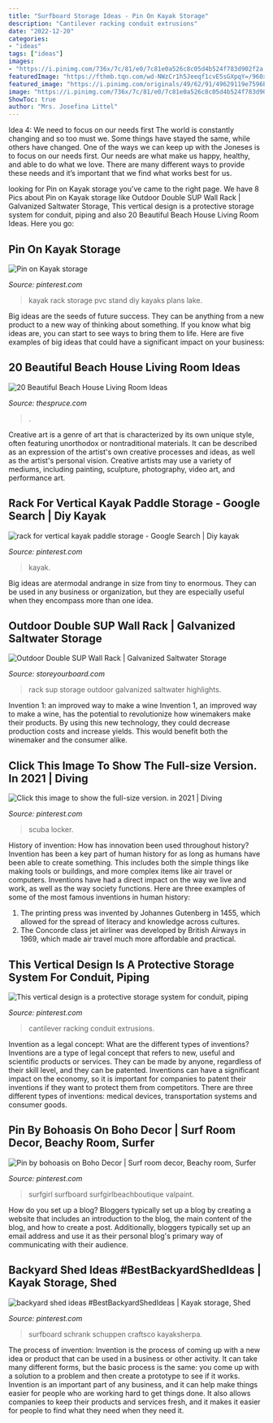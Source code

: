 ```yaml
---
title: "Surfboard Storage Ideas - Pin On Kayak Storage"
description: "Cantilever racking conduit extrusions"
date: "2022-12-20"
categories:
- "ideas"
tags: ["ideas"]
images:
- "https://i.pinimg.com/736x/7c/81/e0/7c81e0a526c8c05d4b524f783d902f2a.jpg"
featuredImage: "https://fthmb.tqn.com/wd-NWzCr1h5Jeeqf1cvE5sGXpqY=/960x0/filters:no_upscale()/Beach-House-Starr-Stanford-589a771f5f9b5874ee01d835.png"
featured_image: "https://i.pinimg.com/originals/49/62/91/49629119e7596b98bf07b44592c60006.jpg"
image: "https://i.pinimg.com/736x/7c/81/e0/7c81e0a526c8c05d4b524f783d902f2a.jpg"
ShowToc: true
author: "Mrs. Josefina Littel"
---
```



Idea 4: We need to focus on our needs first
The world is constantly changing and so too must we. Some things have stayed the same, while others have changed. One of the ways we can keep up with the Joneses is to focus on our needs first. Our needs are what make us happy, healthy, and able to do what we love. There are many different ways to provide these needs and it’s important that we find what works best for us.

	

		
looking for Pin on Kayak storage you've came to the right page. We have 8 Pics about Pin on Kayak storage like Outdoor Double SUP Wall Rack | Galvanized Saltwater Storage, This vertical design is a protective storage system for conduit, piping and also 20 Beautiful Beach House Living Room Ideas. Here you go:
		
    
## Pin On Kayak Storage

<img loading=lazy src="https://i.pinimg.com/736x/3d/91/1a/3d911abd44981937c4c1a513b607e8e1.jpg" onerror="this.onerror=null;this.src='https://tse2.mm.bing.net/th?id=OIP.UJYu2Xec1eHZsevwJ8lq_QHaJ3&amp;pid=15.1';" alt="Pin on Kayak storage">

_Source: pinterest.com_

>kayak rack storage pvc stand diy kayaks plans lake. 

	

Big ideas are the seeds of future success. They can be anything from a new product to a new way of thinking about something. If you know what big ideas are, you can start to see ways to bring them to life. Here are five examples of big ideas that could have a significant impact on your business:

    
## 20 Beautiful Beach House Living Room Ideas

<img loading=lazy src="https://fthmb.tqn.com/wd-NWzCr1h5Jeeqf1cvE5sGXpqY=/960x0/filters:no_upscale()/Beach-House-Starr-Stanford-589a771f5f9b5874ee01d835.png" onerror="this.onerror=null;this.src='https://tse1.mm.bing.net/th?id=OIP.H9O9q0Sv93AFqBYOZ320iQHaKx&amp;pid=15.1';" alt="20 Beautiful Beach House Living Room Ideas">

_Source: thespruce.com_

>. 

	

Creative art is a genre of art that is characterized by its own unique style, often featuring unorthodox or nontraditional materials. It can be described as an expression of the artist's own creative processes and ideas, as well as the artist's personal vision. Creative artists may use a variety of mediums, including painting, sculpture, photography, video art, and performance art.

    
## Rack For Vertical Kayak Paddle Storage - Google Search | Diy Kayak

<img loading=lazy src="https://i.pinimg.com/originals/77/98/28/7798283bca8a860d9e48b456bf88ad69.png" onerror="this.onerror=null;this.src='https://tse2.mm.bing.net/th?id=OIP.p-5fecLB4zDgtFlmc2kQYQHaJ4&amp;pid=15.1';" alt="rack for vertical kayak paddle storage - Google Search | Diy kayak">

_Source: pinterest.com_

>kayak. 

	

Big ideas are atermodal andrange in size from tiny to enormous. They can be used in any business or organization, but they are especially useful when they encompass more than one idea. 

    
## Outdoor Double SUP Wall Rack | Galvanized Saltwater Storage

<img loading=lazy src="https://cdn8.bigcommerce.com/s-6p8lmnk/images/stencil/1280x1280/products/1514/15985/best_indoor_outdoor_sup_rack__95735.1483729837.jpg?c=2&amp;imbypass=on" onerror="this.onerror=null;this.src='https://tse2.mm.bing.net/th?id=OIP.DpRx_5OUZsmPQyTvgotYpgHaGO&amp;pid=15.1';" alt="Outdoor Double SUP Wall Rack | Galvanized Saltwater Storage">

_Source: storeyourboard.com_

>rack sup storage outdoor galvanized saltwater highlights. 

	

Invention 1: an improved way to make a wine
Invention 1, an improved way to make a wine, has the potential to revolutionize how winemakers make their products. By using this new technology, they could decrease production costs and increase yields. This would benefit both the winemaker and the consumer alike.

    
## Click This Image To Show The Full-size Version. In 2021 | Diving

<img loading=lazy src="https://i.pinimg.com/originals/49/62/91/49629119e7596b98bf07b44592c60006.jpg" onerror="this.onerror=null;this.src='https://tse4.mm.bing.net/th?id=OIP.lzttqVncIJ1dzH0GwvDH9wHaFj&amp;pid=15.1';" alt="Click this image to show the full-size version. in 2021 | Diving">

_Source: pinterest.com_

>scuba locker. 

	

History of invention: How has innovation been used throughout history?
Invention has been a key part of human history for as long as humans have been able to create something. This includes both the simple things like making tools or buildings, and more complex items like air travel or computers. Inventions have had a direct impact on the way we live and work, as well as the way society functions. 
Here are three examples of some of the most famous inventions in human history: 

1) The printing press was invented by Johannes Gutenberg in 1455, which allowed for the spread of literacy and knowledge across cultures. 
2) The Concorde class jet airliner was developed by British Airways in 1969, which made air travel much more affordable and practical.

    
## This Vertical Design Is A Protective Storage System For Conduit, Piping

<img loading=lazy src="https://i.pinimg.com/originals/9a/f1/88/9af188df6c40b3bc679ce644166690e8.jpg" onerror="this.onerror=null;this.src='https://tse2.mm.bing.net/th?id=OIP.dSVCzbRFTDLDE0_-yhf6PgHaJ4&amp;pid=15.1';" alt="This vertical design is a protective storage system for conduit, piping">

_Source: pinterest.com_

>cantilever racking conduit extrusions. 

	

Invention as a legal concept: What are the different types of inventions?
Inventions are a type of legal concept that refers to new, useful and scientific products or services. They can be made by anyone, regardless of their skill level, and they can be patented. Inventions can have a significant impact on the economy, so it is important for companies to patent their inventions if they want to protect them from competitors. There are three different types of inventions: medical devices, transportation systems and consumer goods.

    
## Pin By Bohoasis On Boho Decor | Surf Room Decor, Beachy Room, Surfer

<img loading=lazy src="https://i.pinimg.com/736x/7c/81/e0/7c81e0a526c8c05d4b524f783d902f2a.jpg" onerror="this.onerror=null;this.src='https://tse3.mm.bing.net/th?id=OIP.GGThO06OPufXFtULsYs2PgHaLH&amp;pid=15.1';" alt="Pin by bohoasis on Boho Decor | Surf room decor, Beachy room, Surfer">

_Source: pinterest.com_

>surfgirl surfboard surfgirlbeachboutique valpaint. 

	

How do you set up a blog?
Bloggers typically set up a blog by creating a website that includes an introduction to the blog, the main content of the blog, and how to create a post. Additionally, bloggers typically set up an email address and use it as their personal blog's primary way of communicating with their audience.

    
## Backyard Shed Ideas #BestBackyardShedIdeas | Kayak Storage, Shed

<img loading=lazy src="https://i.pinimg.com/736x/87/80/51/878051cb3c4478f2c32b63fd92ff4abc.jpg" onerror="this.onerror=null;this.src='https://tse1.mm.bing.net/th?id=OIP.vU-ez9uhTV__MLq6-TmwxQHaFj&amp;pid=15.1';" alt="backyard shed ideas #BestBackyardShedIdeas | Kayak storage, Shed">

_Source: pinterest.com_

>surfboard schrank schuppen craftsco kayaksherpa. 

	

The process of invention:
Invention is the process of coming up with a new idea or product that can be used in a business or other activity. It can take many different forms, but the basic process is the same: you come up with a solution to a problem and then create a prototype to see if it works.
Invention is an important part of any business, and it can help make things easier for people who are working hard to get things done. It also allows companies to keep their products and services fresh, and it makes it easier for people to find what they need when they need it.

